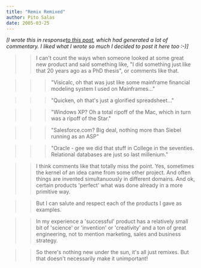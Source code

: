 ```yaml
---
title: "Remix Remixed"
author: Pito Salas
date: 2005-03-25
---
```


_[I wrote this in response[to this
post](<http://www.brianstorms.com/archives/000555.html>), which had generated
a lot of commentary. I liked what I wrote so much I decided to post it here
too :-)]_

>>

>> I can't count the ways when someone looked at some great new product and
said something like, "I did something just like that 20 years ago as a PhD
thesis", or comments like that.

>>

>>> "Visicalc, oh that was just like some mainframe financial modeling system
I used on Mainframes…"

>>

>>> "Quicken, oh that's just a glorified spreadsheet…"

>>

>>> "Windows XP? Oh a total ripoff of the Mac, which in turn was a ripoff of
the Star."

>>

>>> "Salesforce.com? Big deal, nothing more than Siebel running as an ASP"

>>

>>> "Oracle - gee we did that stuff in College in the seventies. Relational
databases are just so last millenium."

>>

>> I think comments like that totally miss the point. Yes, sometimes the
kernel of an idea came from some other project. And often things are invented
simultanuously in different domains. And ok, certain products 'perfect' what
was done already in a more primitive way.

>>

>> But I can salute and respect each of the products I gave as examples.

>>

>> In my experience a 'successful' product has a relatively small bit of
'science' or 'invention' or 'creativity' and a ton of great engineering, not
to mention marketing, sales and business strategy.

>>

>> So there's nothing new under the sun, it's all just remixes. But that
doesn't necessarily make it unimportant!


